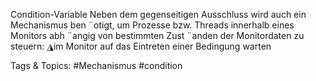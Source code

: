 Condition-Variable
Neben dem gegenseitigen Ausschluss wird auch ein Mechanismus ben ¨otigt,
um Prozesse bzw. Threads innerhalb eines Monitors abh ¨angig von
bestimmten Zust ¨anden der Monitordaten zu steuern:
◮im Monitor auf das Eintreten einer Bedingung warten

   Tags & Topics:
   #Mechanismus
   #condition